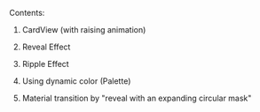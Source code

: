 Contents:

1) CardView (with raising animation)

2) Reveal Effect

3) Ripple Effect

4) Using dynamic color (Palette)

5) Material transition by "reveal with an expanding circular mask"
